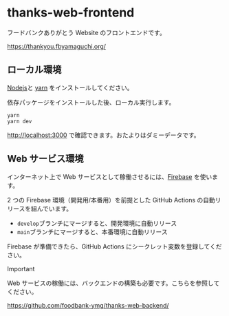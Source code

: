 # thanks-web-frontend

フードバンクありがとう Website のフロントエンドです。

<https://thankyou.fbyamaguchi.org/>

## ローカル環境

[Nodejs](https://nodejs.org/)と [yarn](https://yarnpkg.com/) をインストールしてください。

依存パッケージをインストールした後、ローカル実行します。

```shell
yarn
yarn dev
```

<http://localhost:3000> で確認できます。おたよりはダミーデータです。

## Web サービス環境

インターネット上で Web サービスとして稼働させるには、[Firebase](https://firebase.google.com/) を使います。

2 つの Firebase 環境（開発用/本番用）を前提とした GitHub Actions の自動リリースを組んでいます。

- `develop`ブランチにマージすると、開発環境に自動リリース
- `main`ブランチにマージすると、本番環境に自動リリース

Firebase が準備できたら、GitHub Actions にシークレット変数を登録してください。

> [!IMPORTANT]
> Web サービスの稼働には、バックエンドの構築も必要です。こちらを参照してください。

<https://github.com/foodbank-ymg/thanks-web-backend/>
